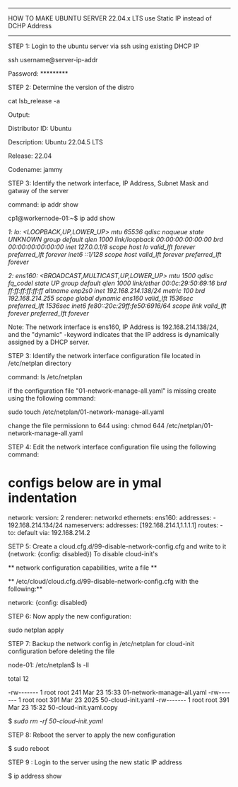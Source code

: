 
***************************************************************************
HOW TO MAKE UBUNTU SERVER 22.04.x LTS use Static IP instead of DCHP Address
***************************************************************************


STEP 1: Login to the ubuntu server via ssh using existing DHCP IP 

 ssh username@server-ip-addr 

 Password: *********


STEP 2:  Determine the version of the distro 

cat lsb_release -a 

Output: 

Distributor ID: Ubuntu 

Description:    Ubuntu 22.04.5 LTS

Release:        22.04

Codename:       jammy

STEP 3:  Identify the network interface, IP Address, Subnet Mask and gatway of the server

command: ip addr show

cp1@workernode-01:~$ ip add show

_1: lo: <LOOPBACK,UP,LOWER_UP> mtu 65536 qdisc noqueue state UNKNOWN group default qlen 1000
    link/loopback 00:00:00:00:00:00 brd 00:00:00:00:00:00
    inet 127.0.0.1/8 scope host lo
       valid_lft forever preferred_lft forever
    inet6 ::1/128 scope host 
       valid_lft forever preferred_lft forever_
       
_2: ens160: <BROADCAST,MULTICAST,UP,LOWER_UP> mtu 1500 qdisc fq_codel state UP group default qlen 1000
    link/ether 00:0c:29:50:69:16 brd ff:ff:ff:ff:ff:ff
    altname enp2s0
    inet 192.168.214.138/24 metric 100 brd 192.168.214.255 scope global *dynamic* ens160
       valid_lft 1536sec preferred_lft 1536sec
    inet6 fe80::20c:29ff:fe50:6916/64 scope link 
       valid_lft forever preferred_lft forever_

       

Note: The network interface is ens160, IP Address is 192.168.214.138/24, 
and the "dynamic" -keyword indicates that the IP address is dynamically assigned by a DHCP server.

STEP 3: Identify the network interface configuration file located in /etc/netplan directory

command: ls /etc/netplan

if the configuration file "01-network-manage-all.yaml" is missing create using the following command:

sudo touch /etc/netplan/01-network-manage-all.yaml

change the file permissionn to 644 using: chmod 644 /etc/netplan/01-network-manage-all.yaml

STEP 4: Edit the network interface configuration file using the following command:
# configs below are in ymal indentation

network:
  version: 2
  renderer: networkd
  ethernets:
    ens160:
      addresses:
        - 192.168.214.134/24
      nameservers:
        addresses: [192.168.214.1,1.1.1.1]
      routes:
        - to: default
          via: 192.168.214.2


SETP 5: Create a cloud.cfg.d/99-disable-network-config.cfg and write to it (network: {config: disabled})
To disable cloud-init's

** network configuration capabilities, write a file **

** /etc/cloud/cloud.cfg.d/99-disable-network-config.cfg with the following:**

network: {config: disabled}


STEP 6: Now apply the new configuration:

sudo netplan apply

STEP 7: Backup the network config in /etc/netplan for cloud-init configuration before deleting the file

node-01: /etc/netplan$ ls -ll

total 12

-rw------- 1 root root 241 Mar 23 15:33 01-network-manage-all.yaml
-rw------- 1 root root 391 Mar 23  2025 50-cloud-init.yaml
-rw------- 1 root root 391 Mar 23 15:32 50-cloud-init.yaml.copy

$ _sudo rm -rf 50-cloud-init.yaml_

STEP 8: Reboot the server to apply the new configuration

$ sudo reboot

STEP 9 : Login to the server using the new static IP address

$ ip address show 
